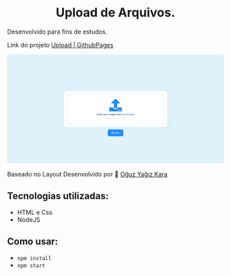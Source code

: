 <h1 align="center">Upload de Arquivos.</h1>

<p>Desenvolvido para fins de estudos.</p>

Link do projeto [Upload | GithubPages](github.com/lucasarieiv/upload)

<p align="center">
  <img src="./public/img/web-upload.png" alt="Upload de Arquivos">
</p>

Baseado no Layout Desenvolvido por  🧑 [Oğuz Yağız Kara](https://dribbble.com/shots/8297994-ikas-Dashboard-Image-Upload-Animation/attachments/641415?mode=media)

## Tecnologias utilizadas:
- HTML e Css
- NodeJS

## Como usar:
- `npm install`
- `npm start`


